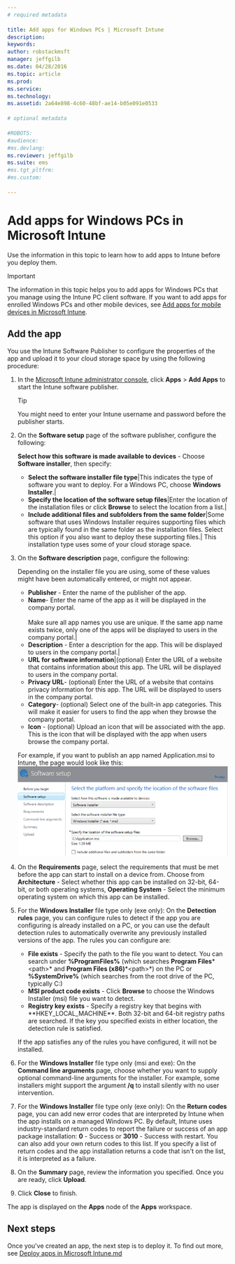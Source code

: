 ```yaml
---
# required metadata

title: Add apps for Windows PCs | Microsoft Intune
description:
keywords:
author: robstackmsft
manager: jeffgilb
ms.date: 04/28/2016
ms.topic: article
ms.prod:
ms.service:
ms.technology:
ms.assetid: 2a64e898-4c60-48bf-ae14-b05e091e0533

# optional metadata

#ROBOTS:
#audience:
#ms.devlang:
ms.reviewer: jeffgilb
ms.suite: ems
#ms.tgt_pltfrm:
#ms.custom:

---
```


# Add apps for Windows PCs in Microsoft Intune

Use the information in this topic to learn how to add apps to Intune before you deploy them.

> [!IMPORTANT]
> The information in this topic helps you to add apps for Windows PCs that you manage using the Intune PC client software. If you want to add apps for enrolled Windows PCs and other mobile devices, see [Add apps for mobile devices in Microsoft Intune](add-apps-for-mobile-devices-in-microsoft-intune.md).


## Add the app
You use the Intune Software Publisher to configure the properties of the app and upload it to your cloud storage space by using the following procedure:

1.  In the [Microsoft Intune administrator console](https://manage.microsoft.com), click **Apps** &gt; **Add Apps** to start the Intune software publisher.

    > [!TIP]
    > You might need to enter your Intune username and password before the publisher starts.



2.  On the **Software setup** page of the software publisher, configure the following:

    **Select how this software is made available to devices** - Choose **Software installer**, then specify:

	- **Select the software installer file type**|This indicates the type of software you want to deploy. For a Windows PC, choose **Windows Installer**.|
    - **Specify the location of the software setup files**|Enter the location of the installation files or click **Browse** to select the location from a list.|
    - **Include additional files and subfolders from the same folder**|Some software that uses Windows Installer requires supporting files which are typically found in the same folder as the installation files. Select this option if you also want to deploy these supporting files.|
   This installation type uses some of your cloud storage space.

3.  On the **Software description** page, configure the following:

    Depending on the installer file you are using, some of these values might have been automatically entered, or might not appear.

	- **Publisher** - Enter the name of the publisher of the app.
    - **Name**- Enter the name of the app as it will be displayed in the company portal.<br /><br />Make sure all app names you use are unique. If the same app name exists twice, only one of the apps will be displayed to users in the company portal.|
    - **Description** - Enter a description for the app. This will be displayed to users in the company portal.|
    - **URL for software information**|(optional) Enter the URL of a website that contains information about this app. The URL will be displayed to users in the company portal.
    - **Privacy URL**- (optional) Enter the URL of a website that contains privacy information for this app. The URL will be displayed to users in the company portal.
    - **Category**- (optional) Select one of the built-in app categories. This will make it easier for users to find the app when they browse the company portal.
    - **Icon** - (optional) Upload an icon that will be associated with the app. This is the icon that will be displayed with the app when users browse the company portal.

	For example, if you want to publish an app named Application.msi to Intune, the page would look like this:
	![PC Software Publisher](./media/publisher-for-pc.png)

4.  On the **Requirements** page, select the requirements that must be met before the app can start to install on a device from. Choose from **Architecture** - Select whether this app can be installed on 32-bit, 64-bit, or both operating systems, **Operating System** - Select the minimum operating system on which this app can be installed.

5.  For the **Windows Installer** file type only (exe only): On the **Detection rules** page, you can configure rules to detect if the app you are configuring is already installed on a PC, or  you can use the default detection rules to automatically overwrite any previously installed versions of the app.
	The rules you can configure are:
	- **File exists** - Specify the path to the file you want to detect. You can search under **%ProgramFiles%** (which searches **Program Files**\*&lt;path&gt;* and **Program Files (x86)**\*&lt;path&gt;*) on the PC or **%SystemDrive%** (which searches from the root drive of the PC, typically C:)
	- **MSI product code exists** - Click **Browse** to choose the Windows Installer (msi) file you want to detect. 
	- **Registry key exists** - Specify a registry key that begins with **HKEY_LOCAL_MACHINE\**. Both 32-bit and 64-bit registry paths are searched. If the key you specified exists in either location, the detection rule is satisfied.

    If the app satisfies any of the rules you have configured, it will not be installed.

6.  For the **Windows Installer** file type only (msi and exe): On the **Command line arguments** page, choose whether you want to supply optional command-line arguments for the installer. For example, some installers might support the argument **/q** to install silently with no user intervention.

7.  For the **Windows Installer** file type only (exe only): On the **Return codes** page, you can add new error codes that are interpreted by Intune when the app installs on a managed Windows PC.
    By default, Intune uses industry-standard return codes to report the failure or success of an app package installation: **0** - Success or **3010** - Success with restart. You can also add your own return codes to this list. If you specify a list of return codes and the app installation returns a code that isn't on the list, it is interpreted as a failure.

8.  On the **Summary** page, review the information you specified. Once you are ready, click **Upload**.

9. Click **Close** to finish.

The app is displayed on the **Apps** node of the **Apps** workspace.

## Next steps

Once you've created an app, the next step is to deploy it. To find out more, see [Deploy apps in Microsoft Intune.md](deploy-apps-in-microsoft-intune.md)